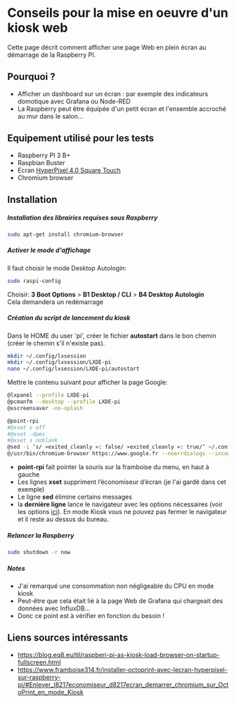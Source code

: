 # Conseils pour la mise en oeuvre d'un kiosk web

Cette page décrit comment afficher une page Web en plein écran au démarrage de la Raspberry PI.  

## Pourquoi ?
- Afficher un dashboard sur un écran : par exemple des indicateurs domotique avec Grafana ou Node-RED  
- La Raspberry peut être équipée d'un petit écran et l'ensemble accroché au mur dans le salon...  

## Equipement utilisé pour les tests
- Raspberry PI 3 B+
- Raspbian Buster
- Ecran [HyperPixel 4.0 Square Touch](https://shop.pimoroni.com/products/hyperpixel-4-square?variant=30138251444307)
- Chromium browser  

## Installation
##### Installation des librairies requises sous Raspberry
```bash
sudo apt-get install chromium-browser
```
##### Activer le mode d'affichage
Il faut choisir le mode Desktop Autologin:
```bash
sudo raspi-config
```
Choisir: **3 Boot Options** > **B1 Desktop / CLI** > **B4 Desktop Autologin**  
Cela demandera un redémarrage  

##### Création du script de lancement du kiosk
Dans le HOME du user 'pi', créer le fichier **autostart** dans le bon chemin (créer le chemin s'il n'existe pas).
```bash
mkdir ~/.config/lxsession
mkdir ~/.config/lxsession/LXDE-pi
nano ~/.config/lxsession/LXDE-pi/autostart
```
Mettre le contenu suivant pour afficher la page Google:
```bash
@lxpanel --profile LXDE-pi
@pcmanfm --desktop --profile LXDE-pi
@xscreensaver -no-splash

@point-rpi
#@xset s off
#@xset -dpms
#@xset s noblank
@sed -i ‘s/ »exited_cleanly »: false/ »exited_cleanly »: true/’ ~/.config/chromium/Default/Preferences
@/usr/bin/chromium-browser https://www.google.fr --noerrdialogs --incognito --s$
```
* **point-rpi** fait pointer la souris sur la framboise du menu, en haut à gauche
* Les lignes **xset** suppriment l’économiseur d’écran (je l'ai gardé dans cet exemple)
* Le ligne **sed** élimine certains messages
* la **dernière ligne** lance le navigateur avec les options nécessaires (voir les options [ici](https://peter.sh/experiments/chromium-command-line-switches/)). En mode Kiosk vous ne pouvez pas fermer le navigateur et il reste au dessus du bureau.  

##### Relancer la Raspberry
```bash
sudo shutdown -r now
```

##### Notes
* J'ai remarqué une consommation non négligeable du CPU en mode kiosk    
* Peut-être que cela était lié à la page Web de Grafana qui chargeait des données avec InfluxDB...  
* Donc ce point est à vérifier en fonction du besoin !  

Liens sources intéressants
--------------------------
- https://blog.eq8.eu/til/raspberi-pi-as-kiosk-load-browser-on-startup-fullscreen.html
- https://www.framboise314.fr/installer-octoprint-avec-lecran-hyperpixel-sur-raspberry-pi/#Enlever_l8217economiseur_d8217ecran_demarrer_chromium_sur_OctoPrint_en_mode_Kiosk